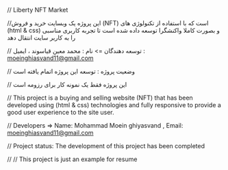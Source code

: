 // Liberty NFT Market

//این پروژه یک وبسایت خرید و فروش (NFT)  است که با استفاده از تکنولوژی های (html & css) و بصورت کاملا واکنشگرا توسعه داده شده است تا تجربه کاربری مناسبی را به کاربر سایت انتقال دهد

// توسعه دهندگان => نام : محمد معین قیاسوند ، ایمیل : moeinghiasvand11@gmail.com

// وضعیت پروژه : توسعه این پروژه اتمام یافته است

// این پروژه فقط یک نمونه کار برای رزومه است


// This project is a buying and selling website (NFT) that has been developed using (html & css) technologies and fully responsive to provide a good user experience to the site user.

// Developers => Name: Mohammad Moein ghiyasvand , Email: moeinghiasvand11@gmail.com

// Project status: The development of this project has been completed

// // This project is just an example for resume

